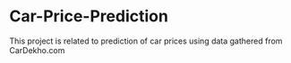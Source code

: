 # Car-Price-Prediction
This project is related to prediction of car prices using data gathered from CarDekho.com
